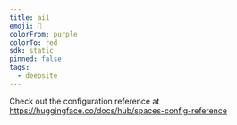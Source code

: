 ```yaml
---
title: ai1
emoji: 🐳
colorFrom: purple
colorTo: red
sdk: static
pinned: false
tags:
  - deepsite
---
```


Check out the configuration reference at https://huggingface.co/docs/hub/spaces-config-reference